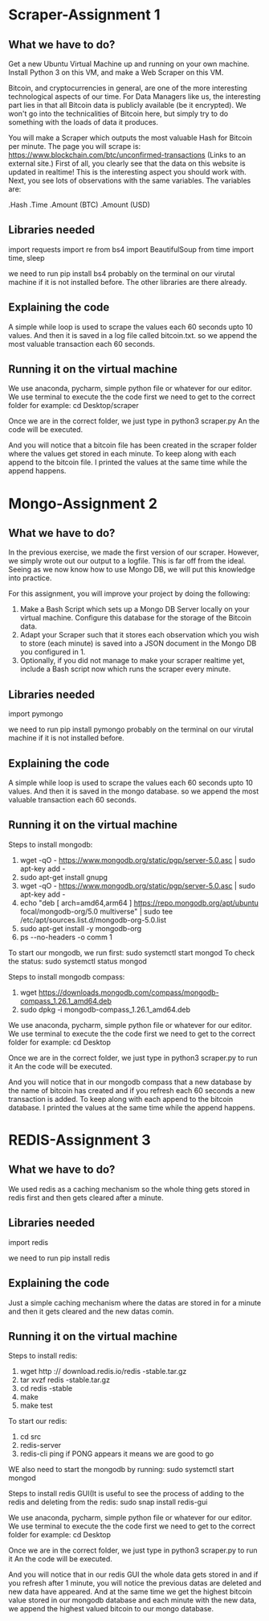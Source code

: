 # Scraper-Assignment 1

## What we have to do?
Get a new Ubuntu Virtual Machine up and running on your own machine. Install Python 3 on this VM, and make a Web Scraper on this VM.

Bitcoin, and cryptocurrencies in general, are one of the more interesting technological aspects of our time. For Data Managers like us, the interesting part lies in that all Bitcoin data is publicly available (be it encrypted). We won't go into the technicalities of Bitcoin here, but simply try to do something with the loads of data it produces.

You will make a Scraper which outputs the most valuable Hash for Bitcoin per minute. The page you will scrape is: https://www.blockchain.com/btc/unconfirmed-transactions (Links to an external site.)
First of all, you clearly see that the data on this website is updated in realtime! This is the interesting aspect you should work with. Next, you see lots of observations with the same variables. The variables are: 

.Hash
.Time
.Amount (BTC)
.Amount (USD)

## Libraries needed
import requests
import re
from bs4 import BeautifulSoup
from time import time, sleep

we need to run pip install bs4 probably on the terminal on our virutal machine if it is not installed before.
The other libraries are there already.

## Explaining the code
A simple while loop is used to scrape the values each 60 seconds upto 10 values. And then it is saved in a log file called bitcoin.txt.
so we append the most valuable transaction each 60 seconds.

## Running it on the virtual machine
We use anaconda, pycharm, simple python file or whatever for our editor.
We use terminal to execute the the code
first we need to get to the correct folder
for example: cd Desktop/scraper

Once we are in the correct folder, we just type in python3 scraper.py
An the code will be executed.

And you will notice that a bitcoin file has been created in the scraper folder where the values get stored in each minute. 
To keep along with each append to the bitcoin file. I printed the values at the same time while the append happens.

# Mongo-Assignment 2

## What we have to do?
In the previous exercise, we made the first version of our scraper. However, we simply wrote out our output to a logfile. This is far off from the ideal. Seeing as we now know how to use Mongo DB, we will put this knowledge into practice.

For this assignment, you will improve your project by doing the following:

1. Make a Bash Script which sets up a Mongo DB Server locally on your virtual machine. Configure this database for the storage of the Bitcoin data.
2. Adapt your Scraper such that it stores each observation which you wish to store (each minute) is saved into a JSON document in the Mongo DB you configured in 1.
3. Optionally, if you did not manage to make your scraper realtime yet, include a Bash script now which runs the scraper every minute.

## Libraries needed
import pymongo

we need to run pip install pymongo probably on the terminal on our virutal machine if it is not installed before.

## Explaining the code
A simple while loop is used to scrape the values each 60 seconds upto 10 values. And then it is saved in the mongo database.
so we append the most valuable transaction each 60 seconds.

## Running it on the virtual machine
Steps to install mongodb:
1. wget -qO - https://www.mongodb.org/static/pgp/server-5.0.asc | sudo apt-key add -
2. sudo apt-get install gnupg
3. wget -qO - https://www.mongodb.org/static/pgp/server-5.0.asc | sudo apt-key add -
4. echo "deb [ arch=amd64,arm64 ] https://repo.mongodb.org/apt/ubuntu focal/mongodb-org/5.0 multiverse" | sudo tee /etc/apt/sources.list.d/mongodb-org-5.0.list
5. sudo apt-get install -y mongodb-org
6. ps --no-headers -o comm 1

To start our mongodb, we run first:
sudo systemctl start mongod
To check the status:
sudo systemctl status mongod

Steps to install mongodb compass:
1. wget https://downloads.mongodb.com/compass/mongodb-compass_1.26.1_amd64.deb
2. sudo dpkg -i mongodb-compass_1.26.1_amd64.deb

We use anaconda, pycharm, simple python file or whatever for our editor.
We use terminal to execute the the code
first we need to get to the correct folder
for example: cd Desktop

Once we are in the correct folder, we just type in python3 scraper.py to run it
An the code will be executed.

And you will notice that in our mongodb compass that a new database by the name of bitcoin has created and if you refresh each 60 seconds a new transaction is added. 
To keep along with each append to the bitcoin database. I printed the values at the same time while the append happens.

# REDIS-Assignment 3

## What we have to do?
We used redis as a caching mechanism so the whole thing gets stored in redis first and then gets cleared after a minute.

## Libraries needed
import redis

we need to run pip install redis

## Explaining the code
Just a simple caching mechanism where the datas are stored in for a minute and then it gets cleared and the new datas comin. 

## Running it on the virtual machine
Steps to install redis:
1. wget http :// download.redis.io/redis -stable.tar.gz
2. tar xvzf redis -stable.tar.gz
3. cd redis -stable
4. make
5. make test

To start our redis:
1. cd src
2. redis-server
3. redis-cli ping
if PONG appears it means we are good to go

WE also need to start the mongodb by running:
sudo systemctl start mongod

Steps to install redis GUI(It is useful to see the process of adding to the redis and deleting from the redis:
sudo snap install redis-gui

We use anaconda, pycharm, simple python file or whatever for our editor.
We use terminal to execute the the code
first we need to get to the correct folder
for example: cd Desktop

Once we are in the correct folder, we just type in python3 scraper.py to run it
An the code will be executed.

And you will notice that in our redis GUI the whole data gets stored in and if you refresh after 1 minute, you will notice the previous datas are deleted and new data have appeared. 
And at the same time we get the highest bitcoin value stored in our mongodb database and each minute with the new data, we append the highest valued bitcoin to our mongo database.

